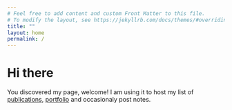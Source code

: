 ```yaml
---
# Feel free to add content and custom Front Matter to this file.
# To modify the layout, see https://jekyllrb.com/docs/themes/#overriding-theme-defaults
title: ""
layout: home
permalink: /
---
```


# Hi there

You discovered my page, welcome! I am using it to host my list of [publications](/publications), [portfolio](/portfolio) and occasionaly post notes.